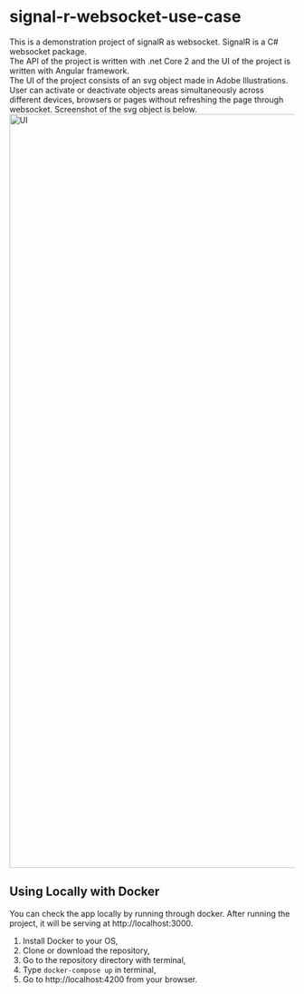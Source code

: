 # signal-r-websocket-use-case
This is a demonstration project of signalR as websocket. SignalR is a C# websocket package.
<br/>
The API of the project is written with .net Core 2 and the UI of the project is written with Angular framework. 
<br/>
The UI of the project consists of an svg object made in Adobe Illustrations. 
User can activate or deactivate objects areas simultaneously across different devices, browsers or pages without refreshing the page through websocket.
Screenshot of the svg object is below.
<img width="1330" alt="UI" src="https://user-images.githubusercontent.com/25328191/76710731-f9718b00-671a-11ea-88e8-d558b6f3f861.PNG">
<br/>

## Using Locally with Docker
You can check the app locally by running through docker. After running the project, it will be serving at http://localhost:3000.  
1. Install Docker to your OS,
2. Clone or download the repository,
3. Go to the repository directory with terminal,
4. Type ```docker-compose up``` in terminal,
5. Go to http://localhost:4200 from your browser.
